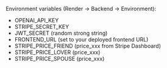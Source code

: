 Environment variables (Render → Backend → Environment):
- OPENAI_API_KEY
- STRIPE_SECRET_KEY
- JWT_SECRET (random strong string)
- FRONTEND_URL (set to your deployed frontend URL)
- STRIPE_PRICE_FRIEND (price_xxx from Stripe Dashboard)
- STRIPE_PRICE_LOVER  (price_xxx)
- STRIPE_PRICE_SPOUSE (price_xxx)
